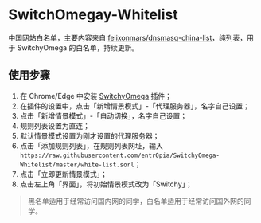 # SwitchOmegay-Whitelist
中国网站白名单，主要内容来自 [felixonmars/dnsmasq-china-list](https://github.com/felixonmars/dnsmasq-china-list)，纯列表，用于 SwitchyOmega 的白名单，持续更新。

## 使用步骤
1. 在 Chrome/Edge 中安装 [SwitchyOmega](https://chrome.google.com/webstore/detail/proxy-switchyomega/padekgcemlokbadohgkifijomclgjgif) 插件；
2. 在插件的设置中，点击「新增情景模式」-「代理服务器」，名字自己设置；
3. 点击「新增情景模式」-「自动切换」，名字自己设置；
4. 规则列表设置为直连；
5. 默认情景模式设置为刚才设置的代理服务器；
6. 点击「添加规则列表」，在规则列表网址，输入
``
https://raw.githubusercontent.com/entr0pia/SwitchyOmega-Whitelist/master/white-list.sorl
``；
7. 点击「立即更新情景模式」；
8. 点击左上角「界面」，将初始情景模式改为「Switchy」；

> 黑名单适用于经常访问国内网的同学，白名单适用于经常访问国外网的同学。
